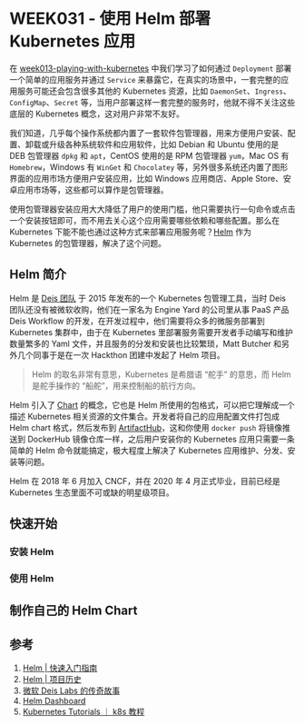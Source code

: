 # WEEK031 - 使用 Helm 部署 Kubernetes 应用

在 [week013-playing-with-kubernetes](../week013-playing-with-kubernetes/README.md) 中我们学习了如何通过 `Deployment` 部署一个简单的应用服务并通过 `Service` 来暴露它，在真实的场景中，一套完整的应用服务可能还会包含很多其他的 Kubernetes 资源，比如 `DaemonSet`、`Ingress`、`ConfigMap`、`Secret` 等，当用户部署这样一套完整的服务时，他就不得不关注这些底层的 Kubernetes 概念，这对用户非常不友好。

我们知道，几乎每个操作系统都内置了一套软件包管理器，用来方便用户安装、配置、卸载或升级各种系统软件和应用软件，比如 Debian 和 Ubuntu 使用的是 DEB 包管理器 `dpkg` 和 `apt`，CentOS 使用的是 RPM 包管理器 `yum`，Mac OS 有 `Homebrew`，Windows 有 `WinGet` 和 `Chocolatey` 等，另外很多系统还内置了图形界面的应用市场方便用户安装应用，比如 Windows 应用商店、Apple Store、安卓应用市场等，这些都可以算作是包管理器。

使用包管理器安装应用大大降低了用户的使用门槛，他只需要执行一句命令或点击一个安装按钮即可，而不用去关心这个应用需要哪些依赖和哪些配置。那么在 Kubernetes 下能不能也通过这种方式来部署应用服务呢？[Helm](https://helm.sh/zh/) 作为 Kubernetes 的包管理器，解决了这个问题。

## Helm 简介

Helm 是 [Deis 团队](https://deislabs.io/) 于 2015 年发布的一个 Kubernetes 包管理工具，当时 Deis 团队还没有被微软收购，他们在一家名为 Engine Yard 的公司里从事 PaaS 产品 Deis Workflow 的开发，在开发过程中，他们需要将众多的微服务部署到 Kubernetes 集群中，由于在 Kubernetes 里部署服务需要开发者手动编写和维护数量繁多的 Yaml 文件，并且服务的分发和安装也比较繁琐，Matt Butcher 和另外几个同事于是在一次 Hackthon 团建中发起了 Helm 项目。

> Helm 的取名非常有意思，Kubernetes 是希腊语 “舵手” 的意思，而 Helm 是舵手操作的 “船舵”，用来控制船的航行方向。

Helm 引入了 [Chart](https://helm.sh/zh/docs/topics/charts/) 的概念，它也是 Helm 所使用的包格式，可以把它理解成一个描述 Kubernetes 相关资源的文件集合。开发者将自己的应用配置文件打包成 Helm chart 格式，然后发布到 [ArtifactHub](https://artifacthub.io/)，这和你使用 `docker push` 将镜像推送到 DockerHub 镜像仓库一样，之后用户安装你的 Kubernetes 应用只需要一条简单的 Helm 命令就能搞定，极大程度上解决了 Kubernetes 应用维护、分发、安装等问题。

Helm 在 2018 年 6 月加入 CNCF，并在 2020 年 4 月正式毕业，目前已经是 Kubernetes 生态里面不可或缺的明星级项目。

## 快速开始

### 安装 Helm

### 使用 Helm

## 制作自己的 Helm Chart

## 参考

1. [Helm | 快速入门指南](https://helm.sh/zh/docs/intro/quickstart/)
1. [Helm | 项目历史](https://helm.sh/zh/docs/community/history/)
1. [微软 Deis Labs 的传奇故事](https://zhuanlan.zhihu.com/p/496603933)
1. [Helm Dashboard](https://github.com/komodorio/helm-dashboard)
1. [Kubernetes Tutorials ｜ k8s 教程](https://github.com/guangzhengli/k8s-tutorials#helm)
